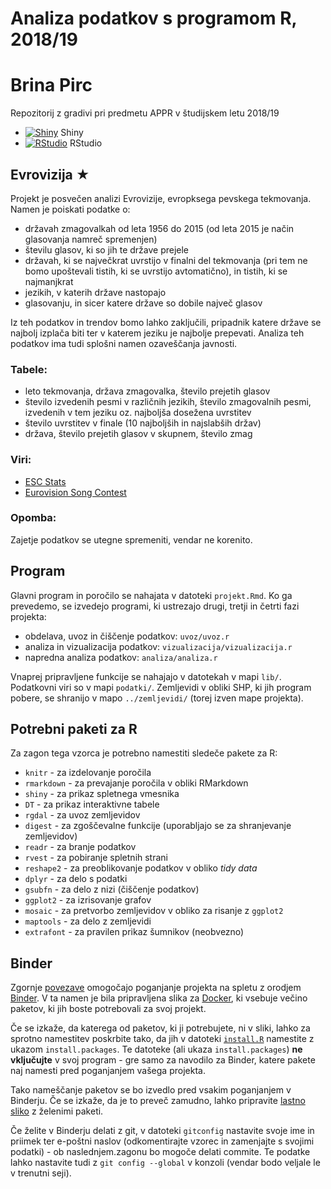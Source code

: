 # Analiza podatkov s programom R, 2018/19

# Brina Pirc

Repozitorij z gradivi pri predmetu APPR v študijskem letu 2018/19

* [![Shiny](http://mybinder.org/badge.svg)](http://beta.mybinder.org/v2/gh/brinapirc/APPR-2018-19/master?urlpath=shiny/APPR-2018-19/projekt.Rmd) Shiny
* [![RStudio](http://mybinder.org/badge.svg)](http://beta.mybinder.org/v2/gh/brinapirc/APPR-2018-19/master?urlpath=rstudio) RStudio

## Evrovizija &#9733;
Projekt je posvečen analizi Evrovizije, evropksega pevskega tekmovanja. Namen je poiskati podatke o:
* državah zmagovalkah od leta 1956 do 2015 (od leta 2015 je način glasovanja namreč spremenjen)
* številu glasov, ki so jih te države prejele
* državah, ki se največkrat uvrstijo v finalni del tekmovanja (pri tem ne bomo upoštevali tistih, ki se uvrstijo avtomatično), in tistih, ki se najmanjkrat
* jezikih, v katerih države nastopajo
* glasovanju, in sicer katere države so dobile največ glasov

Iz teh podatkov in trendov bomo lahko zaključili, pripadnik katere države se najbolj izplača biti ter v katerem jeziku je najbolje prepevati. Analiza teh podatkov ima tudi splošni namen ozaveščanja javnosti.

### Tabele:
* leto tekmovanja, država zmagovalka, število prejetih glasov
* število izvedenih pesmi v različnih jezikih, število zmagovalnih pesmi, izvedenih v tem jeziku oz. najboljša dosežena uvrstitev
* število uvrstitev v finale (10 najboljših in najslabših držav)
* država, število prejetih glasov v skupnem, število zmag

### Viri:
* [ESC Stats](http://www.escstats.com/)
* [Eurovision Song Contest](https://eurovision.tv)

### Opomba:
Zajetje podatkov se utegne spremeniti, vendar ne korenito.


## Program

Glavni program in poročilo se nahajata v datoteki `projekt.Rmd`.
Ko ga prevedemo, se izvedejo programi, ki ustrezajo drugi, tretji in četrti fazi projekta:

* obdelava, uvoz in čiščenje podatkov: `uvoz/uvoz.r`
* analiza in vizualizacija podatkov: `vizualizacija/vizualizacija.r`
* napredna analiza podatkov: `analiza/analiza.r`

Vnaprej pripravljene funkcije se nahajajo v datotekah v mapi `lib/`.
Podatkovni viri so v mapi `podatki/`.
Zemljevidi v obliki SHP, ki jih program pobere,
se shranijo v mapo `../zemljevidi/` (torej izven mape projekta).

## Potrebni paketi za R

Za zagon tega vzorca je potrebno namestiti sledeče pakete za R:

* `knitr` - za izdelovanje poročila
* `rmarkdown` - za prevajanje poročila v obliki RMarkdown
* `shiny` - za prikaz spletnega vmesnika
* `DT` - za prikaz interaktivne tabele
* `rgdal` - za uvoz zemljevidov
* `digest` - za zgoščevalne funkcije (uporabljajo se za shranjevanje zemljevidov)
* `readr` - za branje podatkov
* `rvest` - za pobiranje spletnih strani
* `reshape2` - za preoblikovanje podatkov v obliko *tidy data*
* `dplyr` - za delo s podatki
* `gsubfn` - za delo z nizi (čiščenje podatkov)
* `ggplot2` - za izrisovanje grafov
* `mosaic` - za pretvorbo zemljevidov v obliko za risanje z `ggplot2`
* `maptools` - za delo z zemljevidi
* `extrafont` - za pravilen prikaz šumnikov (neobvezno)

## Binder

Zgornje [povezave](#analiza-podatkov-s-programom-r-201819)
omogočajo poganjanje projekta na spletu z orodjem [Binder](https://mybinder.org/).
V ta namen je bila pripravljena slika za [Docker](https://www.docker.com/),
ki vsebuje večino paketov, ki jih boste potrebovali za svoj projekt.

Če se izkaže, da katerega od paketov, ki ji potrebujete, ni v sliki,
lahko za sprotno namestitev poskrbite tako,
da jih v datoteki [`install.R`](install.R) namestite z ukazom `install.packages`.
Te datoteke (ali ukaza `install.packages`) **ne vključujte** v svoj program -
gre samo za navodilo za Binder, katere pakete naj namesti pred poganjanjem vašega projekta.

Tako nameščanje paketov se bo izvedlo pred vsakim poganjanjem v Binderju.
Če se izkaže, da je to preveč zamudno,
lahko pripravite [lastno sliko](https://github.com/jaanos/APPR-docker) z želenimi paketi.

Če želite v Binderju delati z git,
v datoteki `gitconfig` nastavite svoje ime in priimek ter e-poštni naslov
(odkomentirajte vzorec in zamenjajte s svojimi podatki) -
ob naslednjem.zagonu bo mogoče delati commite.
Te podatke lahko nastavite tudi z `git config --global` v konzoli
(vendar bodo veljale le v trenutni seji).
